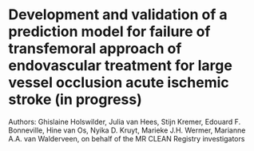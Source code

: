 # Development and validation of a prediction model for failure of transfemoral approach of endovascular treatment for large vessel occlusion acute ischemic stroke (in progress)

Authors: Ghislaine Holswilder, Julia van Hees, Stijn Kremer, Edouard F. Bonneville, Hine van Os, Nyika D. Kruyt, Marieke J.H. Wermer, Marianne A.A. van Walderveen, on behalf of the MR CLEAN Registry investigators